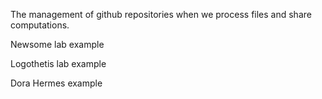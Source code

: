 The management of github repositories when we process files and share computations.

Newsome lab example

Logothetis lab example

Dora Hermes example

